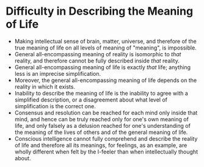 # Difficulty in Describing the Meaning of Life



*   Making intellectual sense of brain, matter, universe, and therefore of the true meaning of life on all levels of meaning of "meaning", is impossible.
*   General all-encompassing meaning of reality is isomorphic to *that* reality, and therefore cannot be fully described inside *that* reality.
*   General all-encompassing meaning of life is exactly *that* life; anything less is an imprecise simplification.
*   Moreover, the general all-encompassing meaning of life depends on the reality in which it exists.
*   Inability to describe the meaning of life is the inability to agree with a simplified description, or a disagreement about what level of simplification is the correct one.
*   Consensus and resolution can be reached for each mind only inside that mind, and hence can be truly reached only for one's own meaning of life, and only falsely as a delusion reached for one's understanding of the meaning of the lives of others and of the general meaning of life.
*   Conscious intelligence cannot fully comprehend and describe the reality of life and therefore all its meanings, for feelings, as an example, are wholly different when felt by the I-feeler than when intellectually thought about.

